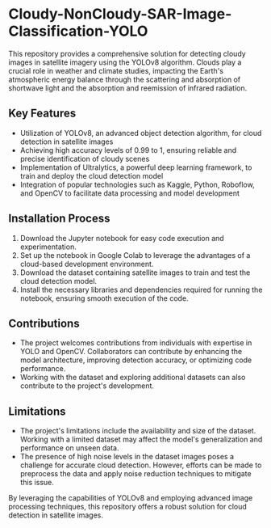 # Cloudy-NonCloudy-SAR-Image-Classification-YOLO

This repository provides a comprehensive solution for detecting cloudy images in satellite imagery using the YOLOv8 algorithm. Clouds play a crucial role in weather and climate studies, impacting the Earth's atmospheric energy balance through the scattering and absorption of shortwave light and the absorption and reemission of infrared radiation.

## Key Features
- Utilization of YOLOv8, an advanced object detection algorithm, for cloud detection in satellite images
- Achieving high accuracy levels of 0.99 to 1, ensuring reliable and precise identification of cloudy scenes
- Implementation of Ultralytics, a powerful deep learning framework, to train and deploy the cloud detection model
- Integration of popular technologies such as Kaggle, Python, Roboflow, and OpenCV to facilitate data processing and model development

## Installation Process
1. Download the Jupyter notebook for easy code execution and experimentation.
2. Set up the notebook in Google Colab to leverage the advantages of a cloud-based development environment.
3. Download the dataset containing satellite images to train and test the cloud detection model.
4. Install the necessary libraries and dependencies required for running the notebook, ensuring smooth execution of the code.

## Contributions
- The project welcomes contributions from individuals with expertise in YOLO and OpenCV. Collaborators can contribute by enhancing the model architecture, improving detection accuracy, or optimizing code performance.
- Working with the dataset and exploring additional datasets can also contribute to the project's development.

## Limitations
- The project's limitations include the availability and size of the dataset. Working with a limited dataset may affect the model's generalization and performance on unseen data.
- The presence of high noise levels in the dataset images poses a challenge for accurate cloud detection. However, efforts can be made to preprocess the data and apply noise reduction techniques to mitigate this issue.

By leveraging the capabilities of YOLOv8 and employing advanced image processing techniques, this repository offers a robust solution for cloud detection in satellite images.
